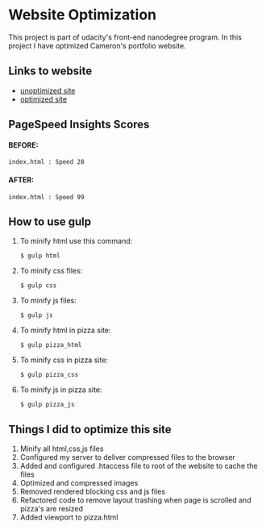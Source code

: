 # Website Optimization

This project is part of udacity's front-end nanodegree program.
In this project I have optimized Cameron's portfolio website.

## Links to website

* [unoptimized site](http://cameronwp.github.io/udportfolio/index.html)
* [optimized site](http://waseemahmed.in/cam_perf/index.html)


## PageSpeed Insights Scores
	
#### BEFORE:
	index.html : Speed 28
#### AFTER:
	index.html : Speed 99

## How to use gulp
 
 1. To minify html use this command:

 	```$ gulp html```

 2. To minify css files: 

    ```$ gulp css```

 3. To minify js files:

 	```$ gulp js```

 4. To minify html in pizza site: 

 	```$ gulp pizza_html```

 5. To minify css in pizza site:

 	```$ gulp pizza_css```

 6. To minify js in pizza site:
 
 	```$ gulp pizza_js```


## Things I did to optimize this site

 1. Minify all html,css,js files
 2. Configured my server to deliver compressed files to the browser
 3. Added and configured .htaccess file to root of the website to cache the files
 4. Optimized and compressed images
 5. Removed rendered blocking css and js files
 6. Refactored code to remove layout trashing when page is scrolled and pizza's are resized
 7. Added viewport to pizza.html